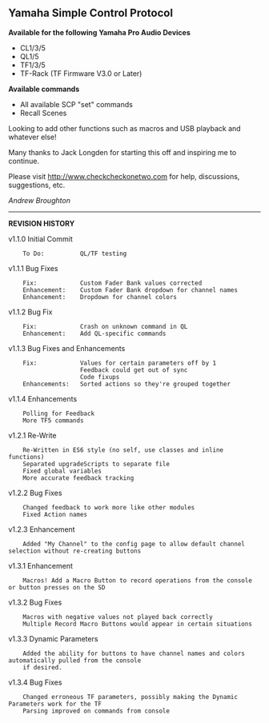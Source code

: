 ## Yamaha Simple Control Protocol

**Available for the following Yamaha Pro Audio Devices**

* CL1/3/5
* QL1/5
* TF1/3/5
* TF-Rack (TF Firmware V3.0 or Later)

**Available commands**

* All available SCP "set" commands
* Recall Scenes

Looking to add other functions such as macros and USB playback and whatever else!

Many thanks to Jack Longden for starting this off and inspiring me to continue.

Please visit http://www.checkcheckonetwo.com for help, discussions, suggestions, etc.

*Andrew Broughton*

---

**REVISION HISTORY**

v1.1.0  Initial Commit

        To Do:          QL/TF testing
        
v1.1.1  Bug Fixes
        
        Fix:            Custom Fader Bank values corrected
        Enhancement:    Custom Fader Bank dropdown for channel names
        Enhancement:    Dropdown for channel colors

v1.1.2  Bug Fix

        Fix:            Crash on unknown command in QL
        Enhancement:    Add QL-specific commands

v1.1.3  Bug Fixes and Enhancements

        Fix:            Values for certain parameters off by 1
                        Feedback could get out of sync
                        Code fixups
        Enhancements:   Sorted actions so they're grouped together

v1.1.4  Enhancements

        Polling for Feedback
        More TF5 commands

v1.2.1  Re-Write

        Re-Written in ES6 style (no self, use classes and inline functions)
        Separated upgradeScripts to separate file
        Fixed global variables
        More accurate feedback tracking

v1.2.2  Bug Fixes

        Changed feedback to work more like other modules
        Fixed Action names

v1.2.3  Enhancement

        Added "My Channel" to the config page to allow default channel selection without re-creating buttons

v1.3.1  Enhancement

        Macros! Add a Macro Button to record operations from the console or button presses on the SD

v1.3.2  Bug Fixes

        Macros with negative values not played back correctly
        Multiple Record Macro Buttons would appear in certain situations

v1.3.3  Dynamic Parameters

        Added the ability for buttons to have channel names and colors automatically pulled from the console
        if desired.

v1.3.4  Bug Fixes

        Changed erroneous TF parameters, possibly making the Dynamic Parameters work for the TF
        Parsing improved on commands from console
